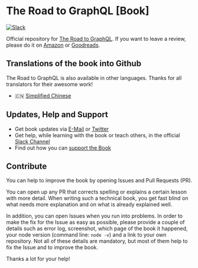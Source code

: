# The Road to GraphQL [Book]

[![Slack](https://slack-the-road-to-learn-react.wieruch.com/badge.svg)](https://slack-the-road-to-learn-react.wieruch.com/)

Official repository for [The Road to GraphQL](https://roadtoreact.com/course-details?courseId=THE_ROAD_TO_GRAPHQL). If you want to leave a review, please do it on [Amazon](https://www.amazon.com/dp/1730853935) or [Goodreads](https://www.goodreads.com/book/show/42641103-the-road-to-graphql).

## Translations of the book into Github

The Road to GraphQL is also available in other languages. Thanks for all translators for their awesome work!

* 🇨🇳 [Simplified Chinese](https://github.com/the-road-to-graphql/the-road-to-graphql-chinese)

## Updates, Help and Support

* Get book updates via [E-Mail](https://www.getrevue.co/profile/rwieruch) or [Twitter](https://twitter.com/rwieruch)
* Get help, while learning with the book or teach others, in the official [Slack Channel](https://slack-the-road-to-learn-react.wieruch.com/)
* Find out how you can [support the Book](https://www.robinwieruch.de/about/)

## Contribute

You can help to improve the book by opening Issues and Pull Requests (PR).

You can open up any PR that corrects spelling or explains a certain lesson with more detail. When writing such a technical book, you get fast blind on what needs more explanation and on what is already explained well.

In addition, you can open Issues when you run into problems. In order to make the fix for the Issue as easy as possible, please provide a couple of details such as error log, screenshot, which page of the book it happened, your node version (command line: `node -v`) and a link to your own repository. Not all of these details are mandatory, but most of them help to fix the Issue and to improve the book.

Thanks a lot for your help!

